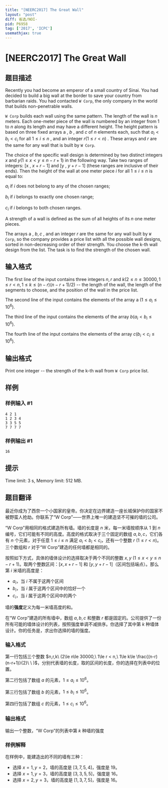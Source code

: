 ```yaml
---
title: "[NEERC2017] The Great Wall"
layout: "post"
diff: 省选/NOI-
pid: P6958
tag: ['2017', 'ICPC']
usemathjax: true
---
```


# [NEERC2017] The Great Wall
## 题目描述



Recently you had become an emperor of a small country of Sinai. You had decided to build a big wall at the border to save your country from barbarian raids. You had contacted `W Corp`, the only company in the world that builds non-penetrable walls.

`W Corp` builds each wall using the same pattern. The length of the wall is $n$ meters. Each one-meter piece of the wall is numbered by an integer from $1$ to $n$ along its length and may have a different height. The height pattern is based on three fixed arrays a , $b$ , and $c$ of $n$ elements each, such that $a_{i} < b_{i} < c_{i}$ for all $1 \le i \le n$ , and an integer $r (1 \le r < n)$ . These arrays and $r$ are the same for any wall that is built by `W Corp`.

The choice of the specific wall design is determined by two distinct integers $x$ and $y (1 \le x < y \le n−r+1)$ in the following way. Take two ranges of integers: [x , $x+r−1]$ and [y , $y+r−1]$ (these ranges are inclusive of their ends). Then the height of the wall at one meter piece $i$ for all $1 \le i \le n$ is equal to:

$a_{i}$ if $i$ does not belong to any of the chosen ranges;

$b_{i}$ if $i$ belongs to exactly one chosen range;

$c_{i}$ if $i$ belongs to both chosen ranges.

A strength of a wall is defined as the sum of all heights of its $n$ one meter pieces.

The arrays a , $b , c$ , and an integer $r$ are the same for any wall built by `W Corp`, so the company provides a price list with all the possible wall designs, sorted in non-decreasing order of their strength. You choose the k-th wall design from the list. The task is to find the strength of the chosen wall.


## 输入格式



The first line of the input contains three integers $n , r$ and $k (2 \le n \le 30 000 , 1 \le r < n , 1 \le k \le (n−r)(n−r+1)/2)$ -- the length of the wall, the length of the segments to choose, and the position of the wall in the price list.

The second line of the input contains the elements of the array a $(1 \le a_{i} \le 10^{6}).$

The third line of the input contains the elements of the array $b (a_{i} < b_{i} \le 10^{6}).$

The fourth line of the input contains the elements of the array $c (b_{i} < c_{i} \le 10^{6}).$


## 输出格式



Print one integer -- the strength of the k-th wall from `W Corp` price list.


## 样例

### 样例输入 #1
```
4 2 1
1 2 3 4
3 3 5 5
7 7 7 7

```
### 样例输出 #1
```
16

```
## 提示

Time limit: 3 s, Memory limit: 512 MB. 


## 题目翻译

最近你成为了西奈一个小国家的皇帝。你决定在边界建造一座长城保护你的国家不被野蛮人抢劫。你联系了“W Corp”——世界上唯一的建造坚不可摧的墙的公司。

“W Corp”用相同的格式建造所有墙。墙的长度是 $n$ 米，每一米墙按顺序从 $1$ 到 $n$ 编号，它们可能有不同的高度。高度的格式取决于三个固定的数组 $a,b,c$，它们各有 $n$ 个元素，对于任意 $1\le i\le n$ 满足 $a_i < b_i < c_i$，还有一个整数 $r\ (1\le r < n)$。三个数组和 $r$ 对于“W Corp”建造的任何墙都是相同的。

按照如下方式，具体的墙体设计的选择取决于两个不同的整数 $x,y\ (1\le x < y\le n-r+1)$。取两个整数区间：$[x,x+r-1]$ 和 $[y,y+r-1]$（区间包括端点）。那么第 $i$ 米墙的高度是：

- $a_i$，当 $i$ 不属于这两个区间
- $b_i$，当 $i$ 属于这两个区间中的恰好一个
- $c_i$，当 $i$ 属于这两个区间中的两个

墙的**强度**定义为每一米墙高度的和。

在“W Corp”建造的所有墙中，数组 $a,b,c$ 和整数 $r$ 都是固定的。公司提供了一份所有可能的墙体设计的列表，按照强度单调不减排序。你选择了其中第 $k$ 种墙体设计。你的任务是，求出你选择的墙的强度。

### 输入格式

第一行包括三个整数 $n,r,k\ (2\le n\le 30000,\ 1\le r < n,\ 1\le k\le \frac{(n-r)(n-r+1)}{2}\ \ )$，分别代表墙的长度，取的区间的长度，你的选择在列表中的位置。

第二行包括了数组 $a$ 的元素，$1\le a_i\le 10^6$。

第三行包括了数组 $b$ 的元素，$1\le b_i\le 10^6$。

第四行包括了数组 $c$ 的元素，$1\le c_i\le 10^6$。

### 输出格式

输出一个整数，“W Corp”的列表中第 $k$ 种墙的强度

### 样例解释

在样例中，能建造出的不同的墙有三种：

- 选择 $x=1,y=2$，墙的高度是 $[3,7,5,4]$，强度是 $19$。
- 选择 $x=1,y=3$，墙的高度是 $[3,3,5,5]$，强度是 $16$。
- 选择 $x=2,y=3$，墙的高度是 $[1,3,7,5]$，强度是 $16$。
